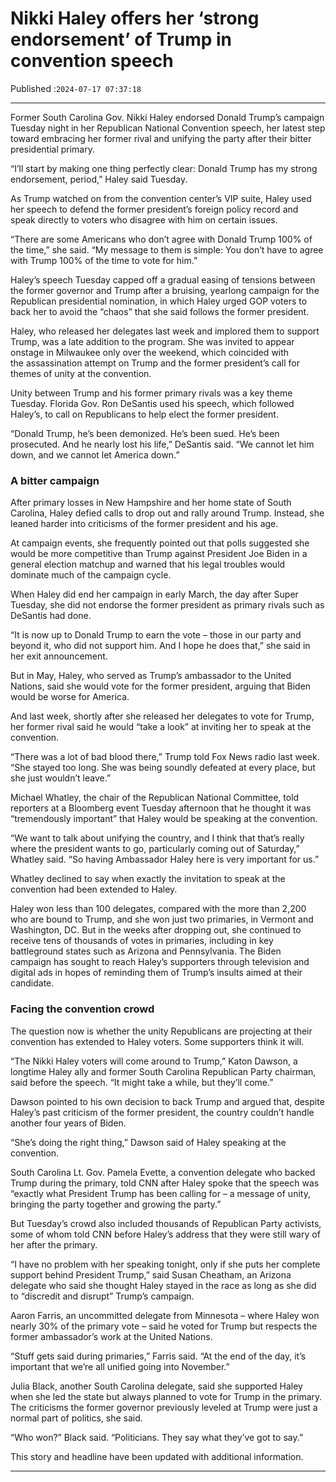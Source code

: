 # Nikki Haley offers her ‘strong endorsement’ of Trump in convention speech

Published :`2024-07-17 07:37:18`

---

Former South Carolina Gov. Nikki Haley endorsed Donald Trump’s campaign Tuesday night in her Republican National Convention speech, her latest step toward embracing her former rival and unifying the party after their bitter presidential primary.

“I’ll start by making one thing perfectly clear: Donald Trump has my strong endorsement, period,” Haley said Tuesday.

As Trump watched on from the convention center’s VIP suite, Haley used her speech to defend the former president’s foreign policy record and speak directly to voters who disagree with him on certain issues.

“There are some Americans who don’t agree with Donald Trump 100% of the time,” she said. “My message to them is simple: You don’t have to agree with Trump 100% of the time to vote for him.”

Haley’s speech Tuesday capped off a gradual easing of tensions between the former governor and Trump after a bruising, yearlong campaign for the Republican presidential nomination, in which Haley urged GOP voters to back her to avoid the “chaos” that she said follows the former president.

Haley, who released her delegates last week and implored them to support Trump, was a late addition to the program. She was invited to appear onstage in Milwaukee only over the weekend, which coincided with the assassination attempt on Trump and the former president’s call for themes of unity at the convention.

Unity between Trump and his former primary rivals was a key theme Tuesday. Florida Gov. Ron DeSantis used his speech, which followed Haley’s, to call on Republicans to help elect the former president.

“Donald Trump, he’s been demonized. He’s been sued. He’s been prosecuted. And he nearly lost his life,” DeSantis said. “We cannot let him down, and we cannot let America down.”

### A bitter campaign

After primary losses in New Hampshire and her home state of South Carolina, Haley defied calls to drop out and rally around Trump. Instead, she leaned harder into criticisms of the former president and his age.

At campaign events, she frequently pointed out that polls suggested she would be more competitive than Trump against President Joe Biden in a general election matchup and warned that his legal troubles would dominate much of the campaign cycle.

When Haley did end her campaign in early March, the day after Super Tuesday, she did not endorse the former president as primary rivals such as DeSantis had done.

“It is now up to Donald Trump to earn the vote – those in our party and beyond it, who did not support him. And I hope he does that,” she said in her exit announcement.

But in May, Haley, who served as Trump’s ambassador to the United Nations, said she would vote for the former president, arguing that Biden would be worse for America.

And last week, shortly after she released her delegates to vote for Trump, her former rival said he would “take a look” at inviting her to speak at the convention.

“There was a lot of bad blood there,” Trump told Fox News radio last week. “She stayed too long. She was being soundly defeated at every place, but she just wouldn’t leave.”

Michael Whatley, the chair of the Republican National Committee, told reporters at a Bloomberg event Tuesday afternoon that he thought it was “tremendously important” that Haley would be speaking at the convention.

“We want to talk about unifying the country, and I think that that’s really where the president wants to go, particularly coming out of Saturday,” Whatley said. “So having Ambassador Haley here is very important for us.”

Whatley declined to say when exactly the invitation to speak at the convention had been extended to Haley.

Haley won less than 100 delegates, compared with the more than 2,200 who are bound to Trump, and she won just two primaries, in Vermont and Washington, DC. But in the weeks after dropping out, she continued to receive tens of thousands of votes in primaries, including in key battleground states such as Arizona and Pennsylvania. The Biden campaign has sought to reach Haley’s supporters through television and digital ads in hopes of reminding them of Trump’s insults aimed at their candidate.

### Facing the convention crowd

The question now is whether the unity Republicans are projecting at their convention has extended to Haley voters. Some supporters think it will.

“The Nikki Haley voters will come around to Trump,” Katon Dawson, a longtime Haley ally and former South Carolina Republican Party chairman, said before the speech. “It might take a while, but they’ll come.”

Dawson pointed to his own decision to back Trump and argued that, despite Haley’s past criticism of the former president, the country couldn’t handle another four years of Biden.

“She’s doing the right thing,” Dawson said of Haley speaking at the convention.

South Carolina Lt. Gov. Pamela Evette, a convention delegate who backed Trump during the primary, told CNN after Haley spoke that the speech was “exactly what President Trump has been calling for – a message of unity, bringing the party together and growing the party.”

But Tuesday’s crowd also included thousands of Republican Party activists, some of whom told CNN before Haley’s address that they were still wary of her after the primary.

“I have no problem with her speaking tonight, only if she puts her complete support behind President Trump,” said Susan Cheatham, an Arizona delegate who said she thought Haley stayed in the race as long as she did to “discredit and disrupt” Trump’s campaign.

Aaron Farris, an uncommitted delegate from Minnesota – where Haley won nearly 30% of the primary vote – said he voted for Trump but respects the former ambassador’s work at the United Nations.

“Stuff gets said during primaries,” Farris said. “At the end of the day, it’s important that we’re all unified going into November.”

Julia Black, another South Carolina delegate, said she supported Haley when she led the state but always planned to vote for Trump in the primary. The criticisms the former governor previously leveled at Trump were just a normal part of politics, she said.

“Who won?” Black said. “Politicians. They say what they’ve got to say.”

This story and headline have been updated with additional information.

---

